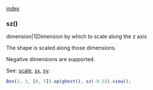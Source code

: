 [index](../../nb/api/index.md)
### sz()
dimension|1|Dimension by which to scale along the z axis

The shape is scaled along those dimensions.

Negative dimensions are supported.

See: [scale](../../nb/api/scale.nb), [sx](#https://raw.githubusercontent.com/jsxcad/JSxCAD/master/nb/api/sx.nb), [sy](#https://raw.githubusercontent.com/jsxcad/JSxCAD/master/nb/api/sy.md).

```JavaScript
Box(2, 3, [0, 5]).op(ghost(), sz(-0.5)).view();
```
